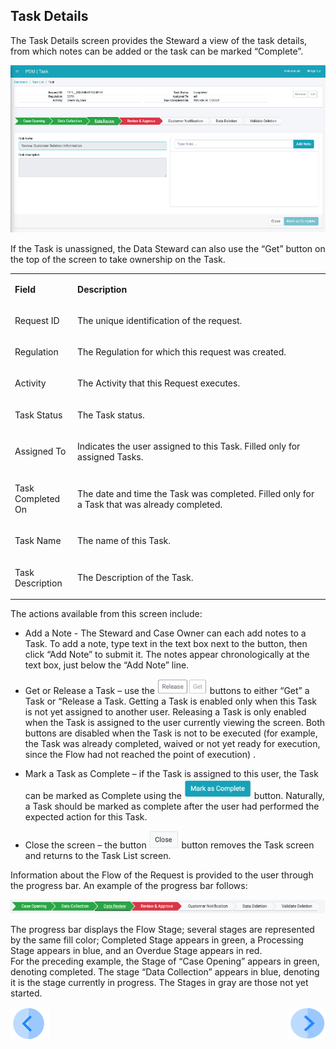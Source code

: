 ## Task Details

The Task Details screen provides the Steward a view of the task details, from which notes can be added or the task can be marked “Complete”. 

 ![image](/articles/DPM/images/Figure_45_Task_Details.png)

If the Task is unassigned, the Data Steward can also use the “Get” button on the top of the screen to take ownership on the Task.  

<table>
<tbody>
<tr>
<td width="100">
<p><strong>Field</strong></p>
</td>
<td width="800">
<p><strong>Description</strong></p>
</td>
</tr>
<tr>
<td width="100">
<p>Request ID</p>
</td>
<td width="800">
<p>The unique identification of the request.</p>
</td>
</tr>
<tr>
<td width="100">
<p>Regulation</p>
</td>
<td width="800">
<p>The Regulation for which this request was created.</p>
</td>
</tr>
<tr>
<td width="100">
<p>Activity</p>
</td>
<td width="800">
<p>The Activity that this Request executes.</p>
</td>
</tr>
<tr>
<td width="100">
<p>Task Status</p>
</td>
<td width="800">
<p>The Task status.</p>
</td>
</tr>
<tr>
<td width="100">
<p>Assigned To</p>
</td>
<td width="800">
<p>Indicates the user assigned to this Task. Filled only for assigned Tasks.</p>
</td>
</tr>
<tr>
<td width="100">
<p>Task Completed On</p>
</td>
<td width="800">
<p>The date and time the Task was completed. Filled only for a Task that was already completed.</p>
</td>
</tr>
<tr>
<td width="100">
<p>Task Name</p>
</td>
<td width="800">
<p>The name of this Task.</p>
</td>
</tr>
<tr>
<td width="100">
<p>Task Description</p>
</td>
<td width="800">
<p>The Description of the Task.</p>
</td>
</tr>
</tbody>
</table>


The actions available from this screen include: 

- Add a Note - The Steward and Case Owner can each add notes to a Task.  To add a note, type text in the text box next to the button, then click “Add Note” to submit it. The notes appear chronologically at the text box, just below the “Add Note” line.

- Get or Release a Task – use the    ![image](/articles/DPM/images/Figure_45_a_release_get_icon.png) buttons to either “Get” a Task or “Release a Task. Getting a Task is enabled only when this Task is not yet assigned to another user. Releasing a Task is only enabled when the Task is assigned to the user currently viewing the screen. Both buttons are disabled when the Task is not to be executed (for example, the Task was already completed, waived or not yet ready for execution, since the Flow had not reached the point of execution) .

- Mark a Task as Complete – if the  Task is assigned to this user, the Task can be marked as Complete using the ![image](/articles/DPM/images/Figure_45_b_mark_as_complete_icon.png)  button. Naturally, a Task should be marked as complete after the user had performed the expected action for this Task. 

- Close the screen – the button ![image](/articles/DPM/images/Figure_45_c_close_icon.png) button removes the Task screen and returns to the Task List screen.

Information about the Flow of the Request is provided to the user through the progress bar. An example of the progress bar follows: 

![image](/articles/DPM/images/Figure_45_d_Flow_detail.png)

The progress bar displays the Flow Stage; several stages are represented by the same fill color; Completed Stage appears in green, a Processing Stage appears in blue, and an Overdue Stage appears in red.  
For the preceding example, the Stage of “Case Opening” appears in green, denoting completed. The stage “Data Collection” appears in blue, denoting it is the stage currently in progress. The Stages in gray are those not yet started.

[![Previous](/articles/DPM/images/Previous.png)](/articles/DPM/05_Steward_User_Interface/07_Steward_User_Interface_Execution.md)[<img align="right" width="60" height="54" src="/articles/DPM/images/Next.png">](/articles/DPM/05_Steward_User_Interface/README.md)
